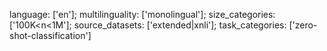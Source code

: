 language: ['en'];
multilinguality: ['monolingual'];
size_categories: ['100K<n<1M'];
source_datasets: ['extended|xnli'];
task_categories: ['zero-shot-classification']
